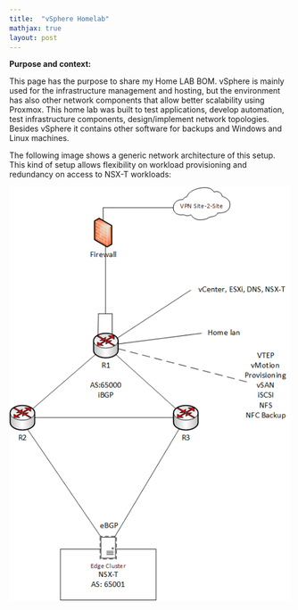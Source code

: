 ```yaml
---
title:  "vSphere Homelab"
mathjax: true
layout: post
---
```


**Purpose and context:**

This page has the purpose to share my Home LAB BOM. vSphere is mainly used for the infrastructure management and hosting, but the environment has also other network components that allow better scalability using Proxmox.
This home lab was built to test applications, develop automation, test infrastructure components, design/implement network topologies. Besides vSphere it contains other software for backups and Windows and Linux machines.

The following image shows a generic network architecture of this setup. This kind of setup allows flexibility on workload provisioning and redundancy on access to NSX-T workloads:

![vsphere](/assets/LPHomeSiteInfra_NoNetworks.png)